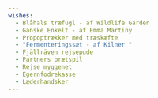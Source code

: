 ```yaml
---
wishes:
  - Blåhals træfugl - af Wildlife Garden
  - Ganske Enkelt - af Emma Martiny
  - Propoptrækker med træskæfte
  - "Fermenteringssæt - af Kilner "
  - Fjällräven rejsepude
  - Partners brætspil
  - Rejse myggenet
  - Egernfodrekasse
  - Læderhandsker
---
```

